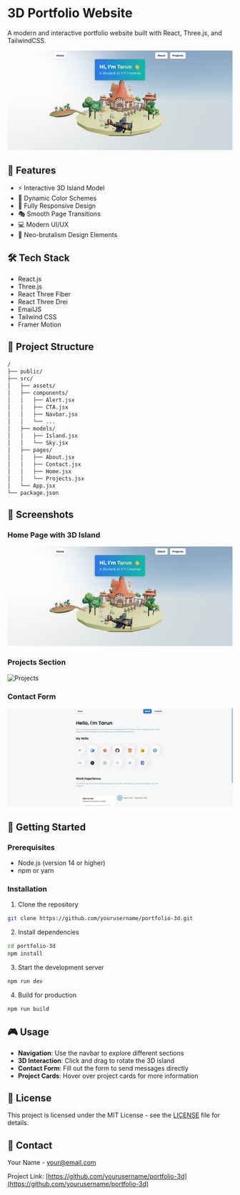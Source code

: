 # 3D Portfolio Website

A modern and interactive portfolio website built with React, Three.js, and TailwindCSS.

![Portfolio Hero Section](./screenshots/hero.png)

## 🚀 Features

- ⚡️ Interactive 3D Island Model
- 🎨 Dynamic Color Schemes
- 📱 Fully Responsive Design
- 🎭 Smooth Page Transitions
- 💻 Modern UI/UX
- 🌈 Neo-brutalism Design Elements

## 🛠️ Tech Stack

- React.js
- Three.js
- React Three Fiber
- React Three Drei
- EmailJS
- Tailwind CSS
- Framer Motion

## 📝 Project Structure

```text
/
├── public/
├── src/
│   ├── assets/
│   ├── components/
│   │   ├── Alert.jsx
│   │   ├── CTA.jsx
│   │   ├── Navbar.jsx
│   │   └── ...
│   ├── models/
│   │   ├── Island.jsx
│   │   └── Sky.jsx
│   ├── pages/
│   │   ├── About.jsx
│   │   ├── Contact.jsx
│   │   ├── Home.jsx
│   │   └── Projects.jsx
│   └── App.jsx
└── package.json
```

## 📸 Screenshots

### Home Page with 3D Island
![Home Page](./screenshots/home.png)

### Projects Section
![Projects](./screenshots/projects.png)

### Contact Form
![Contact](./screenshots/contact.png)

## 🚀 Getting Started

### Prerequisites
- Node.js (version 14 or higher)
- npm or yarn

### Installation

1. Clone the repository
```bash
git clone https://github.com/yourusername/portfolio-3d.git
```

2. Install dependencies
```bash
cd portfolio-3d
npm install
```

3. Start the development server
```bash
npm run dev
```

4. Build for production
```bash
npm run build
```

## 🎮 Usage

- **Navigation**: Use the navbar to explore different sections
- **3D Interaction**: Click and drag to rotate the 3D island
- **Contact Form**: Fill out the form to send messages directly
- **Project Cards**: Hover over project cards for more information

## 📜 License

This project is licensed under the MIT License - see the [LICENSE](LICENSE) file for details.

## 🤝 Contact

Your Name - [your@email.com](mailto:your@email.com)

Project Link: [https://github.com/yourusername/portfolio-3d](https://github.com/yourusername/portfolio-3d)
